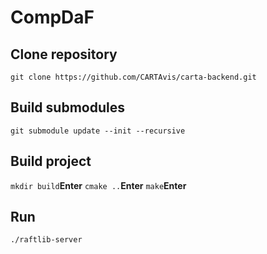 # CompDaF

## Clone repository 
```git clone https://github.com/CARTAvis/carta-backend.git```

## Build submodules
```git submodule update --init --recursive ```

## Build project
``` mkdir build ```**Enter**
``` cmake .. ```**Enter**
``` make ```**Enter**

## Run 
``` ./raftlib-server ```